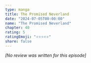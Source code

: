 ```yaml
---
type: manga
title: The Promised Neverland
date: "2024-07-05T00:00:00"
name: "The Promised Neverland"
chapter: 40
rating: 5
ratingEmoji: "⭐️⭐️⭐️⭐️⭐️"
share: false
---
```


_[No review was written for this episode]_